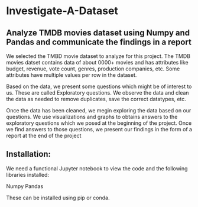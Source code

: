 # Investigate-A-Dataset
## Analyze TMDB movies dataset using Numpy and Pandas and communicate the findings in a report

We selected the TMBD movie dataset to analyze for this project. The TMDB movies datset contains data of about 0000+ movies and has 
attributes like budget, revenue, vote count, genres, production companies, etc. Some attributes have multiple values per row in the 
dataset. 

Based on the data, we present some questions which might be of interest to us. These are called Exploratory questions. We observe the data 
and clean the data as needed to remove duplicates, save the correct datatypes, etc.

Once the data has been cleaned, we megin exploring the data based on our questions. We use visualizations and graphs to obtains answers to the 
exploratory questions which we posed at the beginning of the project. Once we find answers to those questions, we present our findings in 
the form of a report at the end of the project

## Installation:

We need a functional Jupyter notebook to view the code and the following libraries installed:

Numpy
Pandas

These can be installed using pip or conda.
